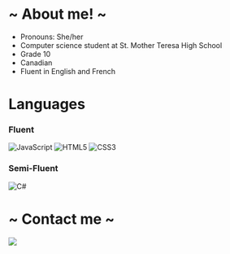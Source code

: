 # ~ About me! ~
- Pronouns: She/her
- Computer science student at St. Mother Teresa High School
- Grade 10
- Canadian
- Fluent in English and French

# Languages 
### Fluent
![JavaScript](https://img.shields.io/badge/javascript-%23323330.svg?style=for-the-badge&logo=javascript&logoColor=%23F7DF1E)
![HTML5](https://img.shields.io/badge/html5-%23E34F26.svg?style=for-the-badge&logo=html5&logoColor=white)
![CSS3](https://img.shields.io/badge/css3-%231572B6.svg?style=for-the-badge&logo=css3&logoColor=white)
### Semi-Fluent
![C#](https://img.shields.io/badge/c%23-%23239120.svg?style=for-the-badge&logo=c-sharp&logoColor=white)

# ~ Contact me ~
<a href="mailto:hammelzaida@gmail.com?subject=%20"><img src="https://img.shields.io/badge/gmail-%23D14836.svg?&style=for-the-badge&logo=gmail&logoColor=white" /></a>&nbsp;&nbsp;&nbsp;&nbsp;

